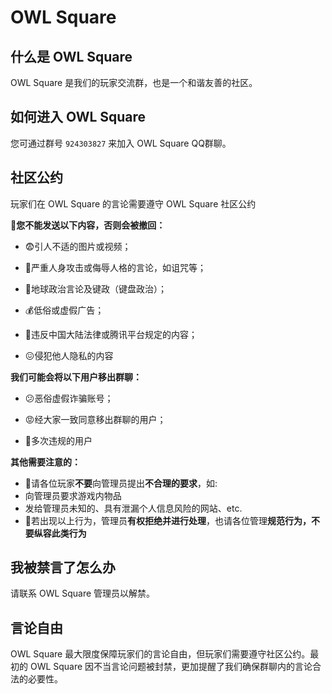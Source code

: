 # OWL Square

## 什么是 OWL Square

OWL Square 是我们的玩家交流群，也是一个和谐友善的社区。

## 如何进入 OWL Square

您可通过群号 `924303827` 来加入 OWL Square QQ群聊。

## 社区公约

玩家们在 OWL Square 的言论需要遵守 OWL Square 社区公约

**🚫您不能发送以下内容，否则会被撤回：**

* 😨引人不适的图片或视频；

* 🤬严重人身攻击或侮辱人格的言论，如诅咒等；

* 🤔地球政治言论及键政（键盘政治）；

* 💰低俗或虚假广告；

* 👮违反中国大陆法律或腾讯平台规定的内容；

* 😖侵犯他人隐私的内容

**我们可能会将以下用户移出群聊：**
* 😕恶俗虚假诈骗账号；

* 😡经大家一致同意移出群聊的用户；

* 🤪多次违规的用户

**其他需要注意的：**
* 🚫请各位玩家**不要**向管理员提出**不合理的要求**，如:
* 向管理员要求游戏内物品
* 发给管理员未知的、具有泄漏个人信息风险的网站、etc.
* 🚫若出现以上行为，管理员**有权拒绝并进行处理**，也请各位管理**规范行为，不要纵容此类行为**

## 我被禁言了怎么办

请联系 OWL Square 管理员以解禁。

## 言论自由

OWL Square 最大限度保障玩家们的言论自由，但玩家们需要遵守社区公约。最初的 OWL Square 因不当言论问题被封禁，更加提醒了我们确保群聊内的言论合法的必要性。
